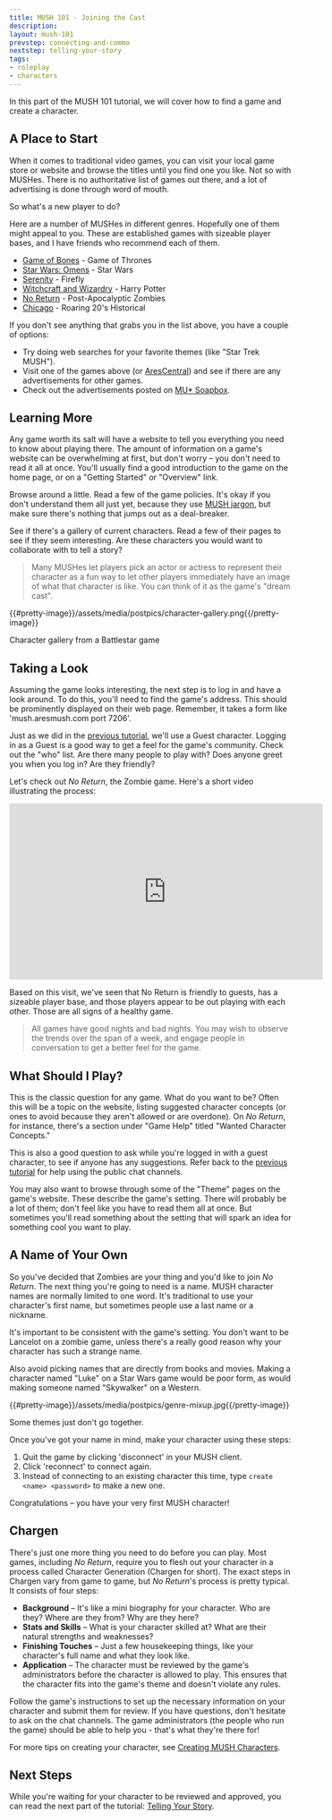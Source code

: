 ```yaml
---
title: MUSH 101 - Joining the Cast
description:
layout: mush-101
prevstep: connecting-and-commo
nextstep: telling-your-story
tags: 
- roleplay
- characters
---
```


In this part of the MUSH 101 tutorial, we will cover how to find a game and create a character.  

## A Place to Start

When it comes to traditional video games, you can visit your local game store or website and browse the titles until you find one you like.  Not so with MUSHes.  There is no authoritative list of games out there, and a lot of advertising is done through word of mouth.

So what's a new player to do?

Here are a number of MUSHes in different genres.  Hopefully one of them might appeal to you.  These are established games with sizeable player bases, and I have friends who recommend each of them.   

* [Game of Bones](http://gobmush.wikidot.com/) - Game of Thrones
* [Star Wars: Omens](http://www.sw-omens.org/index.php?title=Main_Page) - Star Wars
* [Serenity](http://wiki.serenitymush.com/wiki/index.php/Main_Page) - Firefly
* [Witchcraft and Wizardry](http://wandw.wikidot.com/) - Harry Potter
* [No Return](http://noreturn.closetgamers.com/) - Post-Apocalyptic Zombies
* [Chicago](http://chicagomush.com/) - Roaring 20's Historical

If you don't see anything that grabs you in the list above, you have a couple of options:

* Try doing web searches for your favorite themes (like "Star Trek MUSH").  
* Visit one of the games above (or [AresCentral](/arescentral)) and see if there are any advertisements for other games.
* Check out the advertisements posted on [MU* Soapbox](http://musoapbox.net/).

## Learning More

Any game worth its salt will have a website to tell you everything you need to know about playing there.  The amount of information on a game's website can be overwhelming at first, but don't worry – you don't need to read it all at once.  You'll usually find a good introduction to the game on the home page, or on a "Getting Started" or "Overview" link.

Browse around a little.  Read a few of the game policies.  It's okay if you don't understand them all just yet, because they use [MUSH jargon](/mush-101/mu-glossary), but make sure there's nothing that jumps out as a deal-breaker.

See if there's a gallery of current characters.  Read a few of their pages to see if they seem interesting.  Are these characters you would want to collaborate with to tell a story?   

> Many MUSHes let players pick an actor or actress to represent their character as a fun way to let other players immediately have an image of what that character is like.  You can think of it as the game's "dream cast".

{{#pretty-image}}/assets/media/postpics/character-gallery.png{{/pretty-image}}
<div class="caption">Character gallery from a Battlestar game</div>

## Taking a Look

Assuming the game looks interesting, the next step is to log in and have a look around.  To do this, you'll need to find the game's address.  This should be prominently displayed on their web page.  Remember, it takes a form like 'mush.aresmush.com port 7206'.

Just as we did in the [previous tutorial](/mush-101/connecting-and-commo), we'll use a Guest character.   Logging in as a Guest is a good way to get a feel for the game's community.   Check out the "who" list.  Are there many people to play with?  Does anyone greet you when you log in?  Are they friendly?

Let's check out *No Return*, the Zombie game.  Here's a short video illustrating the process:

<iframe width="560" height="315" src="https://www.youtube.com/embed/TvLEPmZaIwk" frameborder="0" allowfullscreen></iframe>

Based on this visit, we've seen that No Return is friendly to guests, has a sizeable player base, and those players appear to be out playing with each other.  Those are all signs of a healthy game.

> All games have good nights and bad nights.  You may wish to observe the trends over the span of a week, and engage people in conversation to get a better feel for the game.

## What Should I Play?

This is the classic question for any game.  What do you want to be?   Often this will be a topic on the website, listing suggested character concepts (or ones to avoid because they aren't allowed or are overdone).    On *No Return*, for instance, there's a section under "Game Help" titled "Wanted Character Concepts."

This is also a good question to ask while you're logged in with a guest character, to see if anyone has any suggestions.    Refer back to the [previous tutorial](/mush-101/connecting-and-commo) for help using the public chat channels.

You may also want to browse through some of the "Theme" pages on the game's website.  These describe the game's setting.   There will probably be a lot of them; don't feel like you have to read them all at once.  But sometimes you'll read something about the setting that will spark an idea for something cool you want to play.

## A Name of Your Own

So you've decided that Zombies are your thing and you'd like to join *No Return*.  The next thing you're going to need is a name.   MUSH character names are normally limited to one word.  It's traditional to use your character's first name, but sometimes people use a last name or a nickname.

It's important to be consistent with the game's setting.   You don't want to be Lancelot on a zombie game, unless there's a really good reason why your character has such a strange name. 

Also avoid picking names that are directly from books and movies.   Making a character named "Luke" on a Star Wars game would be poor form, as would making someone named "Skywalker" on a Western.

{{#pretty-image}}/assets/media/postpics/genre-mixup.jpg{{/pretty-image}}
<div class="caption">Some themes just don't go together.</div>

Once you've got your name in mind, make your character using these steps:

1. Quit the game by clicking 'disconnect' in your MUSH client.
2. Click 'reconnect' to connect again.  
3. Instead of connecting to an existing character this time, type `create <name> <password>` to make a new one.

Congratulations – you have your very first MUSH character!

## Chargen

There's just one more thing you need to do before you can play.  Most games, including *No Return*, require you to flesh out your character in a process called Character Generation (Chargen for short).   The exact steps in Chargen vary from game to game, but *No Return*'s process is pretty typical.  It consists of four steps:

* **Background** – It's like a mini biography for your character.  Who are they?  Where are they from?   Why are they here?
* **Stats and Skills** – What is your character skilled at?  What are their natural strengths and weaknesses?
* **Finishing Touches** – Just a few housekeeping things, like your character's full name and what they look like.
* **Application** – The character must be reviewed by the game's administrators  before the character is allowed to play.  This ensures that the character fits into the game's theme and doesn't violate any rules.

Follow the game's instructions to set up the necessary information on your character and submit them for review.  If you have questions, don't hesitate to ask on the chat channels.  The game administrators (the people who run the game) should be able to help you - that's what they're there for!

For more tips on creating your character, see [Creating MUSH Characters](/articles/creating-mush-characters).

## Next Steps

While you're waiting for your character to be reviewed and approved, you can read the next part of the tutorial: [Telling Your Story](/mush-101/telling-your-story).
